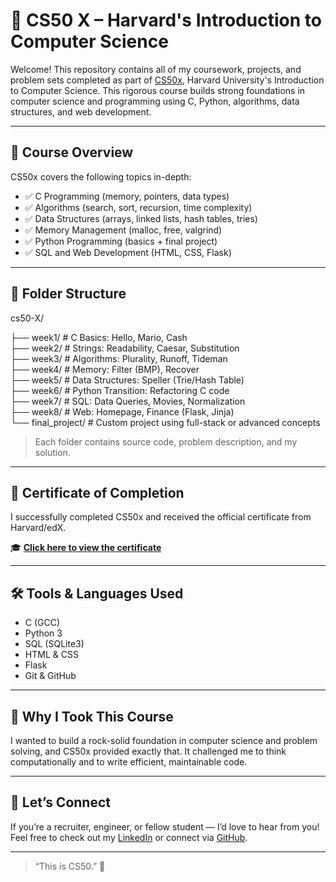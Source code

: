 # 🧠 CS50 X – Harvard's Introduction to Computer Science

Welcome! This repository contains all of my coursework, projects, and problem sets completed as part of [CS50x](https://cs50.harvard.edu/x), Harvard University's Introduction to Computer Science. This rigorous course builds strong foundations in computer science and programming using C, Python, algorithms, data structures, and web development.

---

## 📘 Course Overview

CS50x covers the following topics in-depth:

- ✅ C Programming (memory, pointers, data types)
- ✅ Algorithms (search, sort, recursion, time complexity)
- ✅ Data Structures (arrays, linked lists, hash tables, tries)
- ✅ Memory Management (malloc, free, valgrind)
- ✅ Python Programming (basics + final project)
- ✅ SQL and Web Development (HTML, CSS, Flask)

---
## 📁 Folder Structure

cs50-X/

├── week1/          # C Basics: Hello, Mario, Cash  
├── week2/          # Strings: Readability, Caesar, Substitution  
├── week3/          # Algorithms: Plurality, Runoff, Tideman  
├── week4/          # Memory: Filter (BMP), Recover  
├── week5/          # Data Structures: Speller (Trie/Hash Table)  
├── week6/          # Python Transition: Refactoring C code  
├── week7/          # SQL: Data Queries, Movies, Normalization  
├── week8/          # Web: Homepage, Finance (Flask, Jinja)  
└── final_project/  # Custom project using full-stack or advanced concepts


> Each folder contains source code, problem description, and my solution.

---

## 📜 Certificate of Completion

I successfully completed CS50x and received the official certificate from Harvard/edX.

🎓 **[Click here to view the certificate](https://cs50.harvard.edu/certificates/1b29306f-943f-4680-b499-c797e5ef4fdf)** 

---

## 🛠️ Tools & Languages Used

- C (GCC)
- Python 3
- SQL (SQLite3)
- HTML & CSS
- Flask
- Git & GitHub

---

## 🚀 Why I Took This Course

I wanted to build a rock-solid foundation in computer science and problem solving, and CS50x provided exactly that. It challenged me to think computationally and to write efficient, maintainable code.

---

## 📣 Let’s Connect

If you’re a recruiter, engineer, or fellow student — I’d love to hear from you!  
Feel free to check out my [LinkedIn](www.linkedin.com/in/benthomaspvt) or connect via [GitHub](https://github.com/BenThomasPvt).

---

> “This is CS50.” 🎉


